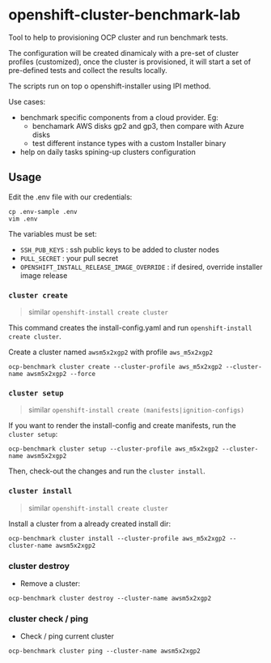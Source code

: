 # openshift-cluster-benchmark-lab

Tool to help to provisioning OCP cluster and run benchmark tests.

The configuration will be created dinamicaly with a pre-set of cluster profiles (customized), once the cluster is provisioned, it will  start a set of pre-defined tests and collect the results locally.

The scripts run on top o openshift-installer using IPI method.

Use cases:
- benchmark specific components from a cloud provider. Eg:
  * benchamark AWS disks gp2 and gp3, then compare with Azure disks
  * test different instance types with a custom Installer binary
- help on daily tasks spining-up clusters configuration


## Usage

Edit the .env file with our credentials:

~~~
cp .env-sample .env
vim .env
~~~

The variables must be set:
- `SSH_PUB_KEYS` : ssh public keys to be added to cluster nodes
- `PULL_SECRET`  : your pull secret
- `OPENSHIFT_INSTALL_RELEASE_IMAGE_OVERRIDE` : if desired, override installer image release

### `cluster create`

> similar `openshift-install create cluster`

This command creates the install-config.yaml and run `openshift-install create cluster`.

Create a cluster named `awsm5x2xgp2` with profile `aws_m5x2xgp2`

~~~
ocp-benchmark cluster create --cluster-profile aws_m5x2xgp2 --cluster-name awsm5x2xgp2 --force
~~~

### `cluster setup`

> similar `openshift-install create (manifests|ignition-configs)`

If you want to render the install-config and create manifests, run the `cluster setup`:

~~~
ocp-benchmark cluster setup --cluster-profile aws_m5x2xgp2 --cluster-name awsm5x2xgp2
~~~

Then, check-out the changes and run the `cluster install`.

### `cluster install`

> similar `openshift-install create cluster`

Install a cluster from a already created install dir:

~~~
ocp-benchmark cluster install --cluster-profile aws_m5x2xgp2 --cluster-name awsm5x2xgp2
~~~

### cluster destroy

- Remove a cluster:

~~~
ocp-benchmark cluster destroy --cluster-name awsm5x2xgp2
~~~

### cluster check / ping

- Check / ping current cluster

~~~
ocp-benchmark cluster ping --cluster-name awsm5x2xgp2
~~~


### 
